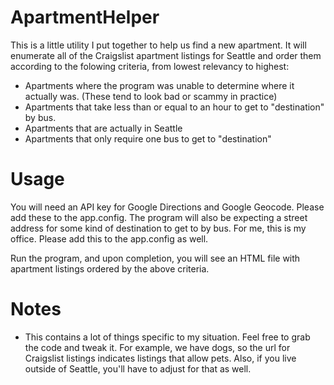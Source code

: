 # ApartmentHelper

This is a little utility I put together to help us find a new apartment.  It will enumerate all of the Craigslist apartment listings for Seattle and order them according to the folowing criteria, from lowest relevancy to highest:

- Apartments where the program was unable to determine where it actually was. (These tend to look bad or scammy in practice)
- Apartments that take less than or equal to an hour to get to "destination" by bus.
- Apartments that are actually in Seattle
- Apartments that only require one bus to get to "destination"

# Usage
You will need an API key for Google Directions and Google Geocode. Please add these to the app.config. The program will also be expecting a street address for some kind of destination to get to by bus.  For me, this is my office.  Please add this to the app.config as well.

Run the program, and upon completion, you will see an HTML file with apartment listings ordered by the above criteria.

# Notes
- This contains a lot of things specific to my situation. Feel free to grab the code and tweak it. For example, we have dogs, so the url for Craigslist listings indicates listings that allow pets. Also, if you live outside of Seattle, you'll have to adjust for that as well.
